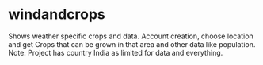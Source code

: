 # windandcrops
Shows weather specific crops and data. Account creation, choose location and get Crops that can be grown in that area and other data like population. Note: Project has country India as limited for data and everything.
